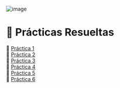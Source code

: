 
![image](https://github.com/user-attachments/assets/f6033561-d888-41a8-a142-f8a533d90cd1)


# 📘 Prácticas Resueltas

 📝 [Práctica 1](https://github.com/Giancardonee/ISO/blob/main/Practicas%20Resueltas/Resolucion%20Practica%201.txt)  
 📝 [Práctica 2](https://github.com/Giancardonee/ISO/blob/main/Practicas%20Resueltas/Resolucion%20Practica%202.md)  
 📝 [Práctica 3](https://github.com/Giancardonee/ISO/tree/main/Practicas%20Resueltas/Practica%20%203)  
 📝 [Práctica 4](https://github.com/Giancardonee/ISO/tree/main/Practicas%20Resueltas/Practica%204)  
 📝 [Práctica 5](https://github.com/Giancardonee/ISO/tree/main/Practicas%20Resueltas/Practica%205)  
 📝 [Práctica 6](https://github.com/Giancardonee/ISO/tree/main/Practicas%20Resueltas/Practica%206)
